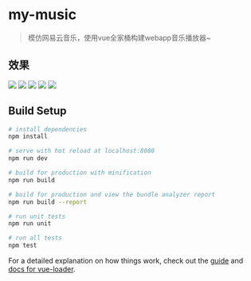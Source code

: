 # my-music

> 模仿网易云音乐，使用vue全家桶构建webapp音乐播放器~

## 效果
![](http://p1b2282d8.bkt.clouddn.com/blog/music-1.png)
![](http://p1b2282d8.bkt.clouddn.com/blog/music-2.png)
![](http://p1b2282d8.bkt.clouddn.com/blog/music-3.png)
![](http://p1b2282d8.bkt.clouddn.com/blog/music-4.png)
![](http://p1b2282d8.bkt.clouddn.com/blog/music-5.png)

## Build Setup

``` bash
# install dependencies
npm install

# serve with hot reload at localhost:8080
npm run dev

# build for production with minification
npm run build

# build for production and view the bundle analyzer report
npm run build --report

# run unit tests
npm run unit

# run all tests
npm test
```

For a detailed explanation on how things work, check out the [guide](http://vuejs-templates.github.io/webpack/) and [docs for vue-loader](http://vuejs.github.io/vue-loader).
